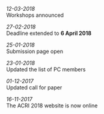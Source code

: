
_12-03-2018_<br>
Workshops announced

_27-02-2018_<br>
Deadline extended to **6 April 2018**

_25-01-2018_<br>
Submission page open

_23-01-2018_<br>
Updated the list of PC members

_01-12-2017_<br>
Updated call for paper 

_16-11-2017_<br>
The ACRI 2018 website is now online
